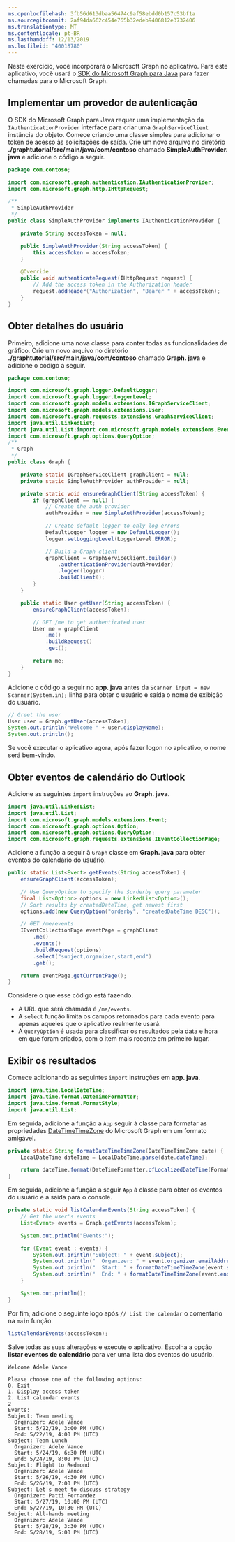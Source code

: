 ```yaml
---
ms.openlocfilehash: 3fb56d613dbaa56474c9af58ebdd0b157c53bf1a
ms.sourcegitcommit: 2af94da662c454e765b32edeb9406812e3732406
ms.translationtype: MT
ms.contentlocale: pt-BR
ms.lasthandoff: 12/13/2019
ms.locfileid: "40018780"
---
```

<!-- markdownlint-disable MD002 MD041 -->

Neste exercício, você incorporará o Microsoft Graph no aplicativo. Para este aplicativo, você usará o [SDK do Microsoft Graph para Java](https://github.com/microsoftgraph/msgraph-sdk-java) para fazer chamadas para o Microsoft Graph.

## <a name="implement-an-authentication-provider"></a>Implementar um provedor de autenticação

O SDK do Microsoft Graph para Java requer uma implementação da `IAuthenticationProvider` interface para criar uma `GraphServiceClient` instância do objeto. Comece criando uma classe simples para adicionar o token de acesso às solicitações de saída. Crie um novo arquivo no diretório **./graphtutorial/src/main/java/com/contoso** chamado **SimpleAuthProvider. java** e adicione o código a seguir.

```java
package com.contoso;

import com.microsoft.graph.authentication.IAuthenticationProvider;
import com.microsoft.graph.http.IHttpRequest;

/**
 * SimpleAuthProvider
 */
public class SimpleAuthProvider implements IAuthenticationProvider {

    private String accessToken = null;

    public SimpleAuthProvider(String accessToken) {
        this.accessToken = accessToken;
    }

    @Override
    public void authenticateRequest(IHttpRequest request) {
        // Add the access token in the Authorization header
        request.addHeader("Authorization", "Bearer " + accessToken);
    }
}
```

## <a name="get-user-details"></a>Obter detalhes do usuário

Primeiro, adicione uma nova classe para conter todas as funcionalidades de gráfico. Crie um novo arquivo no diretório **./graphtutorial/src/main/java/com/contoso** chamado **Graph. java** e adicione o código a seguir.

```java
package com.contoso;

import com.microsoft.graph.logger.DefaultLogger;
import com.microsoft.graph.logger.LoggerLevel;
import com.microsoft.graph.models.extensions.IGraphServiceClient;
import com.microsoft.graph.models.extensions.User;
import com.microsoft.graph.requests.extensions.GraphServiceClient;
import java.util.LinkedList;
import java.util.List;import com.microsoft.graph.models.extensions.Event;import com.microsoft.graph.options.Option;
import com.microsoft.graph.options.QueryOption;
/**
 * Graph
 */
public class Graph {

    private static IGraphServiceClient graphClient = null;
    private static SimpleAuthProvider authProvider = null;

    private static void ensureGraphClient(String accessToken) {
        if (graphClient == null) {
            // Create the auth provider
            authProvider = new SimpleAuthProvider(accessToken);

            // Create default logger to only log errors
            DefaultLogger logger = new DefaultLogger();
            logger.setLoggingLevel(LoggerLevel.ERROR);

            // Build a Graph client
            graphClient = GraphServiceClient.builder()
                .authenticationProvider(authProvider)
                .logger(logger)
                .buildClient();
        }
    }

    public static User getUser(String accessToken) {
        ensureGraphClient(accessToken);

        // GET /me to get authenticated user
        User me = graphClient
            .me()
            .buildRequest()
            .get();

        return me;
    }
}
```

Adicione o código a seguir no **app. java** antes da `Scanner input = new Scanner(System.in);` linha para obter o usuário e saída o nome de exibição do usuário.

```java
// Greet the user
User user = Graph.getUser(accessToken);
System.out.println("Welcome " + user.displayName);
System.out.println();
```

Se você executar o aplicativo agora, após fazer logon no aplicativo, o nome será bem-vindo.

## <a name="get-calendar-events-from-outlook"></a>Obter eventos de calendário do Outlook

Adicione as seguintes `import` instruções ao **Graph. java**.

```java
import java.util.LinkedList;
import java.util.List;
import com.microsoft.graph.models.extensions.Event;
import com.microsoft.graph.options.Option;
import com.microsoft.graph.options.QueryOption;
import com.microsoft.graph.requests.extensions.IEventCollectionPage;
```

Adicione a função a seguir à `Graph` classe em **Graph. java** para obter eventos do calendário do usuário.

```java
public static List<Event> getEvents(String accessToken) {
    ensureGraphClient(accessToken);

    // Use QueryOption to specify the $orderby query parameter
    final List<Option> options = new LinkedList<Option>();
    // Sort results by createdDateTime, get newest first
    options.add(new QueryOption("orderby", "createdDateTime DESC"));

    // GET /me/events
    IEventCollectionPage eventPage = graphClient
        .me()
        .events()
        .buildRequest(options)
        .select("subject,organizer,start,end")
        .get();

    return eventPage.getCurrentPage();
}
```

Considere o que esse código está fazendo.

- A URL que será chamada é `/me/events`.
- A `select` função limita os campos retornados para cada evento para apenas aqueles que o aplicativo realmente usará.
- A `QueryOption` é usada para classificar os resultados pela data e hora em que foram criados, com o item mais recente em primeiro lugar.

## <a name="display-the-results"></a>Exibir os resultados

Comece adicionando as seguintes `import` instruções em **app. java**.

```java
import java.time.LocalDateTime;
import java.time.format.DateTimeFormatter;
import java.time.format.FormatStyle;
import java.util.List;
```

Em seguida, adicione a função a `App` seguir à classe para formatar as propriedades [DateTimeTimeZone](/graph/api/resources/datetimetimezone?view=graph-rest-1.0) do Microsoft Graph em um formato amigável.

```java
private static String formatDateTimeTimeZone(DateTimeTimeZone date) {
    LocalDateTime dateTime = LocalDateTime.parse(date.dateTime);

    return dateTime.format(DateTimeFormatter.ofLocalizedDateTime(FormatStyle.SHORT)) + " (" + date.timeZone + ")";
}
```

Em seguida, adicione a função a seguir `App` à classe para obter os eventos do usuário e a saída para o console.

```java
private static void listCalendarEvents(String accessToken) {
    // Get the user's events
    List<Event> events = Graph.getEvents(accessToken);

    System.out.println("Events:");

    for (Event event : events) {
        System.out.println("Subject: " + event.subject);
        System.out.println("  Organizer: " + event.organizer.emailAddress.name);
        System.out.println("  Start: " + formatDateTimeTimeZone(event.start));
        System.out.println("  End: " + formatDateTimeTimeZone(event.end));
    }

    System.out.println();
}
```

Por fim, adicione o seguinte logo após `// List the calendar` o comentário na `main` função.

```java
listCalendarEvents(accessToken);
```

Salve todas as suas alterações e execute o aplicativo. Escolha a opção **listar eventos de calendário** para ver uma lista dos eventos do usuário.

```Shell
Welcome Adele Vance

Please choose one of the following options:
0. Exit
1. Display access token
2. List calendar events
2
Events:
Subject: Team meeting
  Organizer: Adele Vance
  Start: 5/22/19, 3:00 PM (UTC)
  End: 5/22/19, 4:00 PM (UTC)
Subject: Team Lunch
  Organizer: Adele Vance
  Start: 5/24/19, 6:30 PM (UTC)
  End: 5/24/19, 8:00 PM (UTC)
Subject: Flight to Redmond
  Organizer: Adele Vance
  Start: 5/26/19, 4:30 PM (UTC)
  End: 5/26/19, 7:00 PM (UTC)
Subject: Let's meet to discuss strategy
  Organizer: Patti Fernandez
  Start: 5/27/19, 10:00 PM (UTC)
  End: 5/27/19, 10:30 PM (UTC)
Subject: All-hands meeting
  Organizer: Adele Vance
  Start: 5/28/19, 3:30 PM (UTC)
  End: 5/28/19, 5:00 PM (UTC)
```
